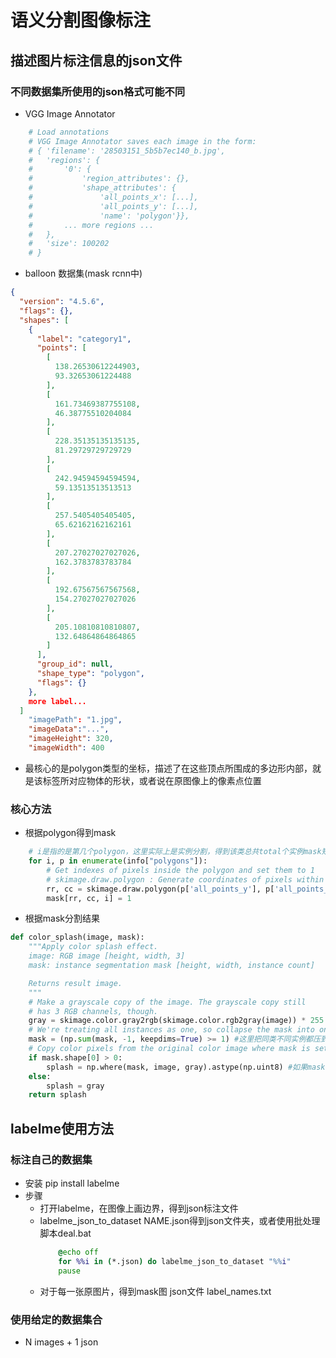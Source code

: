 # 语义分割图像标注

## 描述图片标注信息的json文件
### 不同数据集所使用的json格式可能不同
- VGG Image Annotator
```python
    # Load annotations
    # VGG Image Annotator saves each image in the form:
    # { 'filename': '28503151_5b5b7ec140_b.jpg',
    #   'regions': {
    #       '0': {
    #           'region_attributes': {},
    #           'shape_attributes': {
    #               'all_points_x': [...],
    #               'all_points_y': [...],
    #               'name': 'polygon'}},
    #       ... more regions ...
    #   },
    #   'size': 100202
    # }
```

- balloon 数据集(mask rcnn中)
```json
{
  "version": "4.5.6",
  "flags": {},
  "shapes": [
    {
      "label": "category1",
      "points": [
        [
          138.26530612244903,
          93.32653061224488
        ],
        [
          161.73469387755108,
          46.38775510204084
        ],
        [
          228.35135135135135,
          81.29729729729729
        ],
        [
          242.94594594594594,
          59.13513513513513
        ],
        [
          257.5405405405405,
          65.62162162162161
        ],
        [
          207.27027027027026,
          162.3783783783784
        ],
        [
          192.67567567567568,
          154.27027027027026
        ],
        [
          205.10810810810807,
          132.64864864864865
        ]
      ],
      "group_id": null,
      "shape_type": "polygon",
      "flags": {}
    },
    more label...
  ]
    "imagePath": "1.jpg",
    "imageData":"...",
    "imageHeight": 320,
    "imageWidth": 400
```
- 最核心的是polygon类型的坐标，描述了在这些顶点所围成的多边形内部，就是该标签所对应物体的形状，或者说在原图像上的像素点位置

### 核心方法
- 根据polygon得到mask
```python
    # i是指的是第几个polygon，这里实际上是实例分割，得到该类总共total个实例mask矩阵
    for i, p in enumerate(info["polygons"]):
        # Get indexes of pixels inside the polygon and set them to 1
        # skimage.draw.polygon : Generate coordinates of pixels within polygon.
        rr, cc = skimage.draw.polygon(p['all_points_y'], p['all_points_x'])
        mask[rr, cc, i] = 1
```
- 根据mask分割结果

```python
def color_splash(image, mask):
    """Apply color splash effect.
    image: RGB image [height, width, 3]
    mask: instance segmentation mask [height, width, instance count]

    Returns result image.
    """
    # Make a grayscale copy of the image. The grayscale copy still
    # has 3 RGB channels, though.
    gray = skimage.color.gray2rgb(skimage.color.rgb2gray(image)) * 255
    # We're treating all instances as one, so collapse the mask into one layer
    mask = (np.sum(mask, -1, keepdims=True) >= 1) #这里把同类不同实例都压到一个矩阵上
    # Copy color pixels from the original color image where mask is set
    if mask.shape[0] > 0:
        splash = np.where(mask, image, gray).astype(np.uint8) #如果mask上该位置为TRUE，则取image中的像素，否则取灰度值(亦可设置为替换背景的像素)
    else:
        splash = gray
    return splash
```
## labelme使用方法
### 标注自己的数据集
- 安装 pip install labelme
- 步骤
  - 打开labelme，在图像上画边界，得到json标注文件
  - labelme_json_to_dataset NAME.json得到json文件夹，或者使用批处理脚本deal.bat
    ```bat
        @echo off
        for %%i in (*.json) do labelme_json_to_dataset "%%i"
        pause
    ```
  - 对于每一张原图片，得到mask图 json文件 label_names.txt

### 使用给定的数据集合
- N images + 1 json